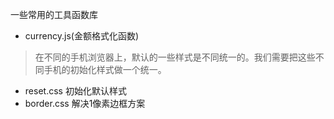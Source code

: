 一些常用的工具函数库

- currency.js(金额格式化函数)

>在不同的手机浏览器上，默认的一些样式是不同统一的。我们需要把这些不同手机的初始化样式做一个统一。
- reset.css 初始化默认样式 
- border.css 解决1像素边框方案

